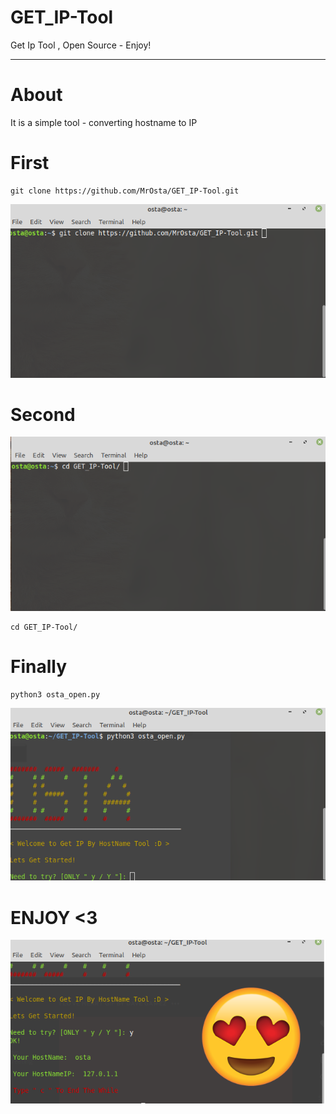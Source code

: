 # GET_IP-Tool
Get Ip Tool , Open Source -  Enjoy!










-----
# About

It is a simple tool - converting hostname to IP

# First

```
git clone https://github.com/MrOsta/GET_IP-Tool.git
```
<img src="https://raw.githubusercontent.com/MrOsta/GET_IP-Tool/master/Step-Photos/First.png"/>

# Second
<img src="https://github.com/MrOsta/GET_IP-Tool/blob/master/Step-Photos/Second.png"/>

```
cd GET_IP-Tool/
```


# Finally

``` 
python3 osta_open.py

```
<img src="https://github.com/MrOsta/GET_IP-Tool/blob/master/Step-Photos/Finaly.png"/>


# ENJOY <3
<img src="https://raw.githubusercontent.com/MrOsta/GET_IP-Tool/master/enjoy.png"/>
